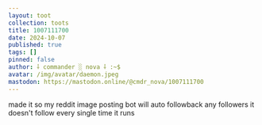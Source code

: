 ```yaml
---
layout: toot
collection: toots
title: 1007111700
date: 2024-10-07
published: true
tags: []
pinned: false
author: ⸸ commander ░ nova ⸸ :~$
avatar: /img/avatar/daemon.jpeg
mastodon: https://mastodon.online/@cmdr_nova/1007111700
---
```


made it so my reddit image posting bot will auto followback any followers it doesn't follow every single time it runs
